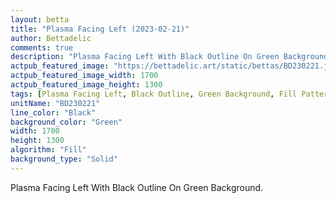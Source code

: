 ```yaml
---
layout: betta
title: "Plasma Facing Left (2023-02-21)"
author: Bettadelic
comments: true
description: "Plasma Facing Left With Black Outline On Green Background."
actpub_featured_image: "https://bettadelic.art/static/bettas/BD230221.jpg"
actpub_featured_image_width: 1700
actpub_featured_image_height: 1300
tags: [Plasma Facing Left, Black Outline, Green Background, Fill Pattern, February 2023, Solid Background Pattern]
unitName: "BD230221"
line_color: "Black"
background_color: "Green"
width: 1700
height: 1300
algorithm: "Fill"
background_type: "Solid"
---
```


Plasma Facing Left With Black Outline On Green Background.
